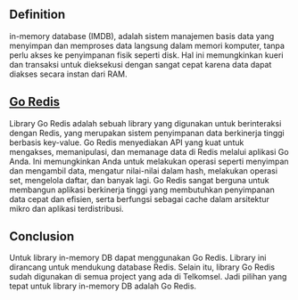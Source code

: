 ## Definition

 in-memory database (IMDB), adalah sistem manajemen basis data yang menyimpan dan memproses data langsung dalam memori komputer, tanpa perlu akses ke penyimpanan fisik seperti disk. Hal ini memungkinkan kueri dan transaksi untuk dieksekusi dengan sangat cepat karena data dapat diakses secara instan dari RAM. 

## [Go Redis](https://github.com/redis/go-redis)

Library Go Redis adalah sebuah library yang digunakan untuk berinteraksi dengan Redis, yang merupakan sistem penyimpanan data berkinerja tinggi berbasis key-value. Go Redis menyediakan API yang kuat untuk mengakses, memanipulasi, dan memanage data di Redis melalui aplikasi Go Anda. Ini memungkinkan Anda untuk melakukan operasi seperti menyimpan dan mengambil data, mengatur nilai-nilai dalam hash, melakukan operasi set, mengelola daftar, dan banyak lagi. Go Redis sangat berguna untuk membangun aplikasi berkinerja tinggi yang membutuhkan penyimpanan data cepat dan efisien, serta berfungsi sebagai cache dalam arsitektur mikro dan aplikasi terdistribusi.

## Conclusion

Untuk library in-memory DB dapat menggunakan Go Redis. Library ini dirancang untuk mendukung database Redis. Selain itu, library Go Redis sudah digunakan di semua project yang ada di Telkomsel. Jadi pilihan yang tepat untuk library in-memory DB adalah Go Redis.